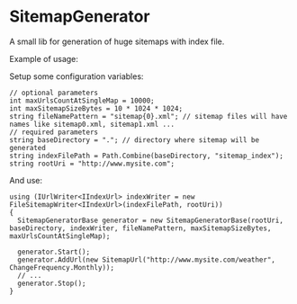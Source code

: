 SitemapGenerator
================

A small lib for generation of huge sitemaps with index file.

Example of usage:

Setup some configuration variables:

    // optional parameters
    int maxUrlsCountAtSingleMap = 10000;
    int maxSitemapSizeBytes = 10 * 1024 * 1024; 
    string fileNamePattern = "sitemap{0}.xml"; // sitemap files will have names like sitemap0.xml, sitemap1.xml ...
    // required parameters
    string baseDirectory = "."; // directory where sitemap will be generated
    string indexFilePath = Path.Combine(baseDirectory, "sitemap_index"); 
    string rootUri = "http://www.mysite.com";
    
And use:

    using (IUrlWriter<IIndexUrl> indexWriter = new FileSitemapWriter<IIndexUrl>(indexFilePath, rootUri))
    {
      SitemapGeneratorBase generator = new SitemapGeneratorBase(rootUri, baseDirectory, indexWriter, fileNamePattern, maxSitemapSizeBytes, maxUrlsCountAtSingleMap);
      
      generator.Start();
      generator.AddUrl(new SitemapUrl("http://www.mysite.com/weather", ChangeFrequency.Monthly));
      // ...
      generator.Stop();    
    }

